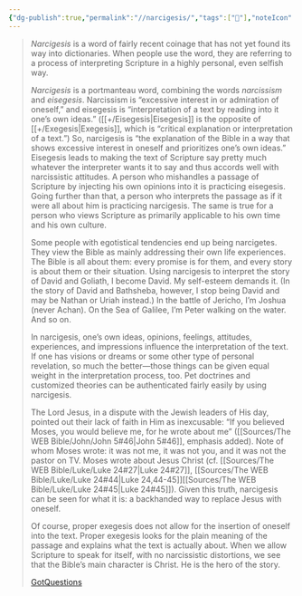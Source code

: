 ```yaml
---
{"dg-publish":true,"permalink":"//narcigesis/","tags":["🌱"],"noteIcon":1}
---
```


> *Narcigesis* is a word of fairly recent coinage that has not yet found its way into dictionaries. When people use the word, they are referring to a process of interpreting Scripture in a highly personal, even selfish way.
> 
> *Narcigesis* is a portmanteau word, combining the words *narcissism* and *eisegesis*. Narcissism is “excessive interest in or admiration of oneself,” and eisegesis is “interpretation of a text by reading into it one’s own ideas.” ([[+/Eisegesis\|Eisegesis]] is the opposite of [[+/Exegesis\|Exegesis]], which is “critical explanation or interpretation of a text.”) So, narcigesis is “the explanation of the Bible in a way that shows excessive interest in oneself and prioritizes one’s own ideas.”
> Eisegesis leads to making the text of Scripture say pretty much whatever the interpreter wants it to say and thus accords well with narcissistic attitudes. A person who mishandles a passage of Scripture by injecting his own opinions into it is practicing eisegesis. Going further than that, a person who interprets the passage as if it were all about him is practicing narcigesis. The same is true for a person who views Scripture as primarily applicable to his own time and his own culture.
> 
> Some people with egotistical tendencies end up being narcigetes. They view the Bible as mainly addressing their own life experiences. The Bible is all about them: every promise is for them, and every story is about them or their situation. Using narcigesis to interpret the story of David and Goliath, I become David. My self-esteem demands it. (In the story of David and Bathsheba, however, I stop being David and may be Nathan or Uriah instead.) In the battle of Jericho, I’m Joshua (never Achan). On the Sea of Galilee, I’m Peter walking on the water. And so on.
> 
> In narcigesis, one’s own ideas, opinions, feelings, attitudes, experiences, and impressions influence the interpretation of the text. If one has visions or dreams or some other type of personal revelation, so much the better—those things can be given equal weight in the interpretation process, too. Pet doctrines and customized theories can be authenticated fairly easily by using narcigesis.
> 
> The Lord Jesus, in a dispute with the Jewish leaders of His day, pointed out their lack of faith in Him as inexcusable: “If you believed Moses, you would believe me, for he wrote about me” ([[Sources/The WEB Bible/John/John 5#46\|John 5#46]], emphasis added). Note of whom Moses wrote: it was not me, it was not you, and it was not the pastor on TV. Moses wrote about Jesus Christ (cf. [[Sources/The WEB Bible/Luke/Luke 24#27\|Luke 24#27]], [[Sources/The WEB Bible/Luke/Luke 24#44\|Luke 24,44-45]][[Sources/The WEB Bible/Luke/Luke 24#45\|Luke 24#45]]). Given this truth, narcigesis can be seen for what it is: a backhanded way to replace Jesus with oneself.
> 
> Of course, proper exegesis does not allow for the insertion of oneself into the text. Proper exegesis looks for the plain meaning of the passage and explains what the text is actually about. When we allow Scripture to speak for itself, with no narcissistic distortions, we see that the Bible’s main character is Christ. He is the hero of the story.
> 
> [GotQuestions](https://www.gotquestions.org/narcigesis.html)